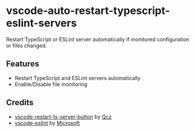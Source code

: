 # vscode-auto-restart-typescript-eslint-servers

Restart TypeScript or ESLint server automatically if monitored configuration or files changed. 

## Features
- Restart TypeScript and ESLint servers automatically
- Enable/Disable file monitoring

## Credits
* [vscode-restart-ts-server-button](https://github.com/qcz/vscode-restart-ts-server-button) by [Qcz](github.com/qcz)
* [vscode-eslint](https://github.com/microsoft/vscode-eslint) by [Microsoft](github.com/microsoft)
 